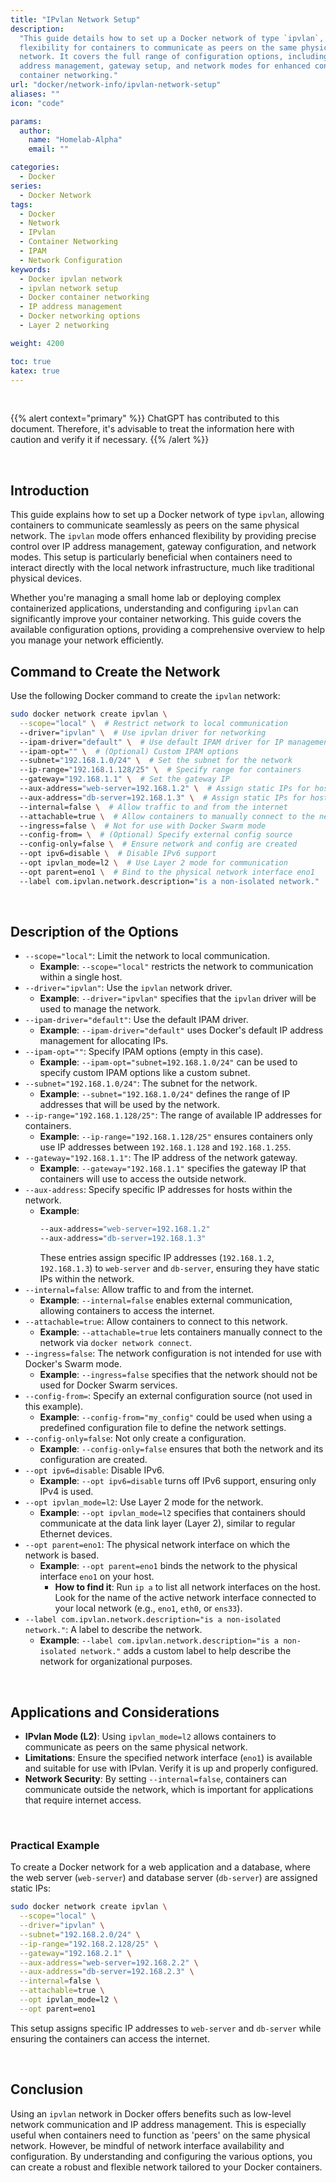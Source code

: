 ```yaml
---
title: "IPvlan Network Setup"
description:
  "This guide details how to set up a Docker network of type `ipvlan`, providing
  flexibility for containers to communicate as peers on the same physical
  network. It covers the full range of configuration options, including IP
  address management, gateway setup, and network modes for enhanced control over
  container networking."
url: "docker/network-info/ipvlan-network-setup"
aliases: ""
icon: "code"

params:
  author:
    name: "Homelab-Alpha"
    email: ""

categories:
  - Docker
series:
  - Docker Network
tags:
  - Docker
  - Network
  - IPvlan
  - Container Networking
  - IPAM
  - Network Configuration
keywords:
  - Docker ipvlan network
  - ipvlan network setup
  - Docker container networking
  - IP address management
  - Docker networking options
  - Layer 2 networking

weight: 4200

toc: true
katex: true
---
```


<br />

{{% alert context="primary" %}}
ChatGPT has contributed to this document. Therefore, it's advisable to treat the
information here with caution and verify it if necessary. {{% /alert %}}

<br />

## Introduction

This guide explains how to set up a Docker network of type `ipvlan`, allowing
containers to communicate seamlessly as peers on the same physical network. The
`ipvlan` mode offers enhanced flexibility by providing precise control over IP
address management, gateway configuration, and network modes. This setup is
particularly beneficial when containers need to interact directly with the local
network infrastructure, much like traditional physical devices.

Whether you're managing a small home lab or deploying complex containerized
applications, understanding and configuring `ipvlan` can significantly improve
your container networking. This guide covers the available configuration
options, providing a comprehensive overview to help you manage your network
efficiently.

## Command to Create the Network

Use the following Docker command to create the `ipvlan` network:

```bash
sudo docker network create ipvlan \
  --scope="local" \  # Restrict network to local communication
  --driver="ipvlan" \  # Use ipvlan driver for networking
  --ipam-driver="default" \  # Use default IPAM driver for IP management
  --ipam-opt="" \  # (Optional) Custom IPAM options
  --subnet="192.168.1.0/24" \  # Set the subnet for the network
  --ip-range="192.168.1.128/25" \  # Specify range for containers
  --gateway="192.168.1.1" \  # Set the gateway IP
  --aux-address="web-server=192.168.1.2" \  # Assign static IPs for hosts
  --aux-address="db-server=192.168.1.3" \  # Assign static IPs for hosts
  --internal=false \  # Allow traffic to and from the internet
  --attachable=true \  # Allow containers to manually connect to the network
  --ingress=false \  # Not for use with Docker Swarm mode
  --config-from= \  # (Optional) Specify external config source
  --config-only=false \  # Ensure network and config are created
  --opt ipv6=disable \  # Disable IPv6 support
  --opt ipvlan_mode=l2 \  # Use Layer 2 mode for communication
  --opt parent=eno1 \  # Bind to the physical network interface eno1
  --label com.ipvlan.network.description="is a non-isolated network."  # Custom network label
```

<br />

## Description of the Options

- `--scope="local"`: Limit the network to local communication.
  - **Example**: `--scope="local"` restricts the network to communication within
    a single host.
- `--driver="ipvlan"`: Use the `ipvlan` network driver.
  - **Example**: `--driver="ipvlan"` specifies that the `ipvlan` driver will be
    used to manage the network.
- `--ipam-driver="default"`: Use the default IPAM driver.
  - **Example**: `--ipam-driver="default"` uses Docker's default IP address
    management for allocating IPs.
- `--ipam-opt=""`: Specify IPAM options (empty in this case).
  - **Example**: `--ipam-opt="subnet=192.168.1.0/24"` can be used to specify
    custom IPAM options like a custom subnet.
- `--subnet="192.168.1.0/24"`: The subnet for the network.
  - **Example**: `--subnet="192.168.1.0/24"` defines the range of IP addresses
    that will be used by the network.
- `--ip-range="192.168.1.128/25"`: The range of available IP addresses for
  containers.
  - **Example**: `--ip-range="192.168.1.128/25"` ensures containers only use IP
    addresses between `192.168.1.128` and `192.168.1.255`.
- `--gateway="192.168.1.1"`: The IP address of the network gateway.
  - **Example**: `--gateway="192.168.1.1"` specifies the gateway IP that
    containers will use to access the outside network.
- `--aux-address`: Specify specific IP addresses for hosts within the network.
  - **Example**:
    ```bash
    --aux-address="web-server=192.168.1.2"
    --aux-address="db-server=192.168.1.3"
    ```
    These entries assign specific IP addresses (`192.168.1.2`, `192.168.1.3`) to
    `web-server` and `db-server`, ensuring they have static IPs within the
    network.
- `--internal=false`: Allow traffic to and from the internet.
  - **Example**: `--internal=false` enables external communication, allowing
    containers to access the internet.
- `--attachable=true`: Allow containers to connect to this network.
  - **Example**: `--attachable=true` lets containers manually connect to the
    network via `docker network connect`.
- `--ingress=false`: The network configuration is not intended for use with
  Docker's Swarm mode.
  - **Example**: `--ingress=false` specifies that the network should not be used
    for Docker Swarm services.
- `--config-from=`: Specify an external configuration source (not used in this
  example).
  - **Example**: `--config-from="my_config"` could be used when using a
    predefined configuration file to define the network settings.
- `--config-only=false`: Not only create a configuration.
  - **Example**: `--config-only=false` ensures that both the network and its
    configuration are created.
- `--opt ipv6=disable`: Disable IPv6.
  - **Example**: `--opt ipv6=disable` turns off IPv6 support, ensuring only IPv4
    is used.
- `--opt ipvlan_mode=l2`: Use Layer 2 mode for the network.
  - **Example**: `--opt ipvlan_mode=l2` specifies that containers should
    communicate at the data link layer (Layer 2), similar to regular Ethernet
    devices.
- `--opt parent=eno1`: The physical network interface on which the network is
  based.
  - **Example**: `--opt parent=eno1` binds the network to the physical interface
    `eno1` on your host.
    - **How to find it**: Run `ip a` to list all network interfaces on the host.
      Look for the name of the active network interface connected to your local
      network (e.g., `eno1`, `eth0`, or `ens33`).
- `--label com.ipvlan.network.description="is a non-isolated network."`: A label
  to describe the network.
  - **Example**:
    `--label com.ipvlan.network.description="is a non-isolated network."` adds a
    custom label to help describe the network for organizational purposes.

<br />

## Applications and Considerations

- **IPvlan Mode (L2)**: Using `ipvlan_mode=l2` allows containers to communicate
  as peers on the same physical network.
- **Limitations**: Ensure the specified network interface (`eno1`) is available
  and suitable for use with IPvlan. Verify it is up and properly configured.
- **Network Security**: By setting `--internal=false`, containers can
  communicate outside the network, which is important for applications that
  require internet access.

<br />

### Practical Example

To create a Docker network for a web application and a database, where the web
server (`web-server`) and database server (`db-server`) are assigned static IPs:

```bash
sudo docker network create ipvlan \
  --scope="local" \
  --driver="ipvlan" \
  --subnet="192.168.2.0/24" \
  --ip-range="192.168.2.128/25" \
  --gateway="192.168.2.1" \
  --aux-address="web-server=192.168.2.2" \
  --aux-address="db-server=192.168.2.3" \
  --internal=false \
  --attachable=true \
  --opt ipvlan_mode=l2 \
  --opt parent=eno1
```

This setup assigns specific IP addresses to `web-server` and `db-server` while
ensuring the containers can access the internet.

<br />

## Conclusion

Using an `ipvlan` network in Docker offers benefits such as low-level network
communication and IP address management. This is especially useful when
containers need to function as 'peers' on the same physical network. However, be
mindful of network interface availability and configuration. By understanding
and configuring the various options, you can create a robust and flexible
network tailored to your Docker containers.
